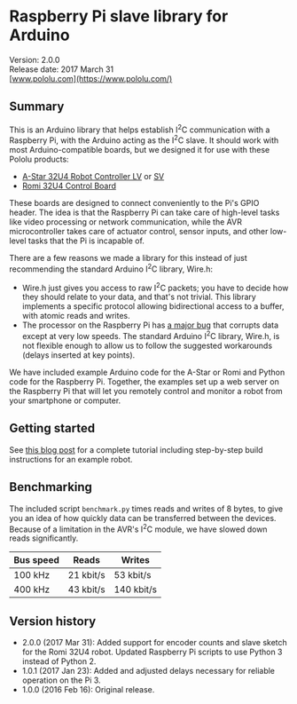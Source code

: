 # Raspberry Pi slave library for Arduino

Version: 2.0.0<br>
Release date: 2017 March 31<br>
[www.pololu.com](https://www.pololu.com/)

Summary
-------

This is an Arduino library that helps establish I<sup>2</sup>C communication with
a Raspberry Pi, with the Arduino acting as the I<sup>2</sup>C slave.  It should
work with most Arduino-compatible boards, but we designed it for use
with these Pololu products:

* [A-Star 32U4 Robot Controller LV](https://www.pololu.com/product/3117) or [SV](https://www.pololu.com/product/3119)
* [Romi 32U4 Control Board](https://www.pololu.com/product/3544)

These boards are designed to connect conveniently to the Pi's GPIO header.  The
idea is that the Raspberry Pi can take care of high-level tasks like video
processing or network communication, while the AVR microcontroller takes care of
actuator control, sensor inputs, and other low-level tasks that the Pi is
incapable of.

There are a few reasons we made a library for this instead of
just recommending the standard Arduino I<sup>2</sup>C library, Wire.h:

* Wire.h just gives you access to raw I<sup>2</sup>C packets; you have to decide
  how they should relate to your data, and that's not trivial. This
  library implements a specific protocol allowing bidirectional access
  to a buffer, with atomic reads and writes.
* The processor on the Raspberry Pi has
  [a major bug](http://www.advamation.com/knowhow/raspberrypi/rpi-i2c-bug.html)
  that corrupts data except at very low speeds.  The standard Arduino
  I<sup>2</sup>C library, Wire.h, is not flexible enough to allow us to follow
  the suggested workarounds (delays inserted at key points).

We have included example Arduino code for the A-Star or Romi and Python code
for the Raspberry Pi.  Together, the examples set up a web server on
the Raspberry Pi that will let you remotely control and monitor a
robot from your smartphone or computer.

Getting started
---------------

See [this blog post](https://www.pololu.com/blog/577/building-a-raspberry-pi-robot-with-the-a-star-32u4-robot-controller)
for a complete tutorial including step-by-step build instructions for
an example robot.

Benchmarking
------------

The included script `benchmark.py` times reads and writes of 8 bytes,
to give you an idea of how quickly data can be transferred between the
devices.  Because of a limitation in the AVR's I<sup>2</sup>C module,
we have slowed down reads significantly.

| Bus speed | Reads     | Writes     |
| --------- | --------- | ---------- |
| 100 kHz   | 21 kbit/s | 53 kbit/s  |
| 400 kHz   | 43 kbit/s | 140 kbit/s |

Version history
---------------

* 2.0.0 (2017 Mar 31): Added support for encoder counts and slave sketch for the Romi 32U4 robot. Updated Raspberry Pi scripts to use Python 3 instead of Python 2.
* 1.0.1 (2017 Jan 23): Added and adjusted delays necessary for reliable operation on the Pi 3.
* 1.0.0 (2016 Feb 16): Original release.
